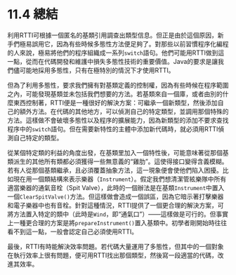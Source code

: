 # 11.4 總結

利用RTTI可根據一個匿名的基類引用調查出類型信息。但正是由於這個原因，新手們極易誤用它，因為有些時候多態性方法便足夠了。對那些以前習慣程序化編程的人來說，極易將他們的程序組織成一系列`switch`語句。他們可能用RTTI做到這一點，從而在代碼開發和維護中損失多態性技術的重要價值。Java的要求是讓我們儘可能地採用多態性，只有在極特別的情況下才使用RTTI。

但為了利用多態性，要求我們擁有對基類定義的控制權，因為有些時候在程序範圍之內，可能發現基類並未包括我們想要的方法。若基類來自一個庫，或者由別的什麼東西控制著，RTTI便是一種很好的解決方案：可繼承一個新類型，然後添加自己的額外方法。在代碼的其他地方，可以偵測自己的特定類型，並調用那個特殊的方法。這樣做不會破壞多態性以及程序的擴展能力，因為新類型的添加不要求查找程序中的`switch`語句。但在需要新特性的主體中添加新代碼時，就必須用RTTI偵測自己特定的類型。

從某個特定類的利益的角度出發，在基類里加入一個特性後，可能意味著從那個基類派生的其他所有類都必須獲得一些無意義的“雞肋”。這使得接口變得含義模糊。若有人從那個基類繼承，且必須覆蓋抽象方法，這一現象便會使他們陷入困擾。比如現在用一個類結構來表示樂器（`Instrument`）。假定我們想清潔管絃樂隊中所有適當樂器的通氣音栓（Spit Valve），此時的一個辦法是在基類`Instrument`中置入一個`ClearSpitValve()`方法。但這樣做會造成一個誤區，因為它暗示著打擊樂器和電子樂器中也有音栓。針對這種情況，RTTI提供了一個更合理的解決方案，可將方法置入特定的類中（此時是`Wind`，即“通氣口”）——這樣做是可行的。但事實上一種更合理的方案是將`prepareInstrument()`置入基類中。初學者剛開始時往往看不到這一點，一般會認定自己必須使用RTTI。

最後，RTTI有時能解決效率問題。若代碼大量運用了多態性，但其中的一個對象在執行效率上很有問題，便可用RTTI找出那個類型，然後寫一段適當的代碼，改進其效率。
